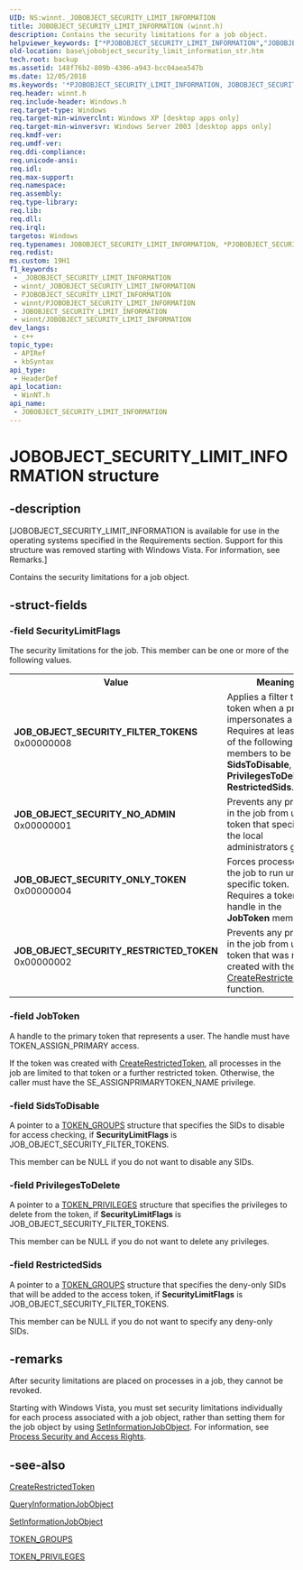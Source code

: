 ```yaml
---
UID: NS:winnt._JOBOBJECT_SECURITY_LIMIT_INFORMATION
title: JOBOBJECT_SECURITY_LIMIT_INFORMATION (winnt.h)
description: Contains the security limitations for a job object.
helpviewer_keywords: ["*PJOBOBJECT_SECURITY_LIMIT_INFORMATION","JOBOBJECT_SECURITY_LIMIT_INFORMATION","JOBOBJECT_SECURITY_LIMIT_INFORMATION structure","JOB_OBJECT_SECURITY_FILTER_TOKENS","JOB_OBJECT_SECURITY_NO_ADMIN","JOB_OBJECT_SECURITY_ONLY_TOKEN","JOB_OBJECT_SECURITY_RESTRICTED_TOKEN","PJOBOBJECT_SECURITY_LIMIT_INFORMATION","PJOBOBJECT_SECURITY_LIMIT_INFORMATION structure pointer","_JOBOBJECT_SECURITY_LIMIT_INFORMATION","_win32_jobobject_security_limit_information_str","base.jobobject_security_limit_information_str","winnt/JOBOBJECT_SECURITY_LIMIT_INFORMATION","winnt/PJOBOBJECT_SECURITY_LIMIT_INFORMATION"]
old-location: base\jobobject_security_limit_information_str.htm
tech.root: backup
ms.assetid: 148f76b2-809b-4306-a943-bcc04aea547b
ms.date: 12/05/2018
ms.keywords: '*PJOBOBJECT_SECURITY_LIMIT_INFORMATION, JOBOBJECT_SECURITY_LIMIT_INFORMATION, JOBOBJECT_SECURITY_LIMIT_INFORMATION structure, JOB_OBJECT_SECURITY_FILTER_TOKENS, JOB_OBJECT_SECURITY_NO_ADMIN, JOB_OBJECT_SECURITY_ONLY_TOKEN, JOB_OBJECT_SECURITY_RESTRICTED_TOKEN, PJOBOBJECT_SECURITY_LIMIT_INFORMATION, PJOBOBJECT_SECURITY_LIMIT_INFORMATION structure pointer, _JOBOBJECT_SECURITY_LIMIT_INFORMATION, _win32_jobobject_security_limit_information_str, base.jobobject_security_limit_information_str, winnt/JOBOBJECT_SECURITY_LIMIT_INFORMATION, winnt/PJOBOBJECT_SECURITY_LIMIT_INFORMATION'
req.header: winnt.h
req.include-header: Windows.h
req.target-type: Windows
req.target-min-winverclnt: Windows XP [desktop apps only]
req.target-min-winversvr: Windows Server 2003 [desktop apps only]
req.kmdf-ver: 
req.umdf-ver: 
req.ddi-compliance: 
req.unicode-ansi: 
req.idl: 
req.max-support: 
req.namespace: 
req.assembly: 
req.type-library: 
req.lib: 
req.dll: 
req.irql: 
targetos: Windows
req.typenames: JOBOBJECT_SECURITY_LIMIT_INFORMATION, *PJOBOBJECT_SECURITY_LIMIT_INFORMATION
req.redist: 
ms.custom: 19H1
f1_keywords:
 - _JOBOBJECT_SECURITY_LIMIT_INFORMATION
 - winnt/_JOBOBJECT_SECURITY_LIMIT_INFORMATION
 - PJOBOBJECT_SECURITY_LIMIT_INFORMATION
 - winnt/PJOBOBJECT_SECURITY_LIMIT_INFORMATION
 - JOBOBJECT_SECURITY_LIMIT_INFORMATION
 - winnt/JOBOBJECT_SECURITY_LIMIT_INFORMATION
dev_langs:
 - c++
topic_type:
 - APIRef
 - kbSyntax
api_type:
 - HeaderDef
api_location:
 - WinNT.h
api_name:
 - JOBOBJECT_SECURITY_LIMIT_INFORMATION
---
```


# JOBOBJECT_SECURITY_LIMIT_INFORMATION structure


## -description

<p class="CCE_Message">[JOBOBJECT_SECURITY_LIMIT_INFORMATION is available for use in the operating systems specified in the Requirements section. Support for this structure was removed starting with Windows Vista. For information, see Remarks.]

Contains the security limitations for a job object.

## -struct-fields

### -field SecurityLimitFlags

The security limitations for the job. This member can be one or more of the following values.

<table>
<tr>
<th>Value</th>
<th>Meaning</th>
</tr>
<tr>
<td width="40%"><a id="JOB_OBJECT_SECURITY_FILTER_TOKENS"></a><a id="job_object_security_filter_tokens"></a><dl>
<dt><b>JOB_OBJECT_SECURITY_FILTER_TOKENS</b></dt>
<dt>0x00000008</dt>
</dl>
</td>
<td width="60%">
Applies a filter to the token when a process impersonates a client. Requires at least one of the following members to be set: <b>SidsToDisable</b>, <b>PrivilegesToDelete</b>, or <b>RestrictedSids</b>.

</td>
</tr>
<tr>
<td width="40%"><a id="JOB_OBJECT_SECURITY_NO_ADMIN"></a><a id="job_object_security_no_admin"></a><dl>
<dt><b>JOB_OBJECT_SECURITY_NO_ADMIN</b></dt>
<dt>0x00000001</dt>
</dl>
</td>
<td width="60%">
Prevents any process in the job from using a token that specifies the local administrators group.

</td>
</tr>
<tr>
<td width="40%"><a id="JOB_OBJECT_SECURITY_ONLY_TOKEN"></a><a id="job_object_security_only_token"></a><dl>
<dt><b>JOB_OBJECT_SECURITY_ONLY_TOKEN</b></dt>
<dt>0x00000004</dt>
</dl>
</td>
<td width="60%">
Forces processes in the job to run under a specific token. Requires a token handle in the <b>JobToken</b> member.

</td>
</tr>
<tr>
<td width="40%"><a id="JOB_OBJECT_SECURITY_RESTRICTED_TOKEN"></a><a id="job_object_security_restricted_token"></a><dl>
<dt><b>JOB_OBJECT_SECURITY_RESTRICTED_TOKEN</b></dt>
<dt>0x00000002</dt>
</dl>
</td>
<td width="60%">
Prevents any process in the job from using a token that was not created with the 
<a href="/windows/desktop/api/securitybaseapi/nf-securitybaseapi-createrestrictedtoken">CreateRestrictedToken</a> function.

</td>
</tr>
</table>

### -field JobToken

A handle to the primary token that represents a user. The handle must have TOKEN_ASSIGN_PRIMARY access. 




If the token was created with 
<a href="/windows/desktop/api/securitybaseapi/nf-securitybaseapi-createrestrictedtoken">CreateRestrictedToken</a>, all processes in the job are limited to that token or a further restricted token. Otherwise, the caller must have the SE_ASSIGNPRIMARYTOKEN_NAME privilege.

### -field SidsToDisable

A pointer to a 
<a href="/windows/desktop/api/winnt/ns-winnt-token_groups">TOKEN_GROUPS</a> structure that specifies the SIDs to disable for access checking, if <b>SecurityLimitFlags</b> is JOB_OBJECT_SECURITY_FILTER_TOKENS. 




This member can be NULL if you do not want to disable any SIDs.

### -field PrivilegesToDelete

A pointer to a 
<a href="/windows/desktop/api/winnt/ns-winnt-token_privileges">TOKEN_PRIVILEGES</a> structure that specifies the privileges to delete from the token, if <b>SecurityLimitFlags</b> is JOB_OBJECT_SECURITY_FILTER_TOKENS. 




This member can be NULL if you do not want to delete any privileges.

### -field RestrictedSids

A pointer to a 
<a href="/windows/desktop/api/winnt/ns-winnt-token_groups">TOKEN_GROUPS</a> structure that specifies the deny-only SIDs that will be added to the access token, if <b>SecurityLimitFlags</b> is JOB_OBJECT_SECURITY_FILTER_TOKENS. 




This member can be NULL if you do not want to specify any deny-only SIDs.

## -remarks

After security limitations are placed on processes in a job, they cannot be revoked.

Starting with Windows Vista, you must set security limitations individually for each process associated with a job object, rather than setting them for the job object by using <a href="/windows/desktop/api/jobapi2/nf-jobapi2-setinformationjobobject">SetInformationJobObject</a>. For information, see <a href="/windows/desktop/ProcThread/process-security-and-access-rights">Process Security and Access Rights</a>.

## -see-also

<a href="/windows/desktop/api/securitybaseapi/nf-securitybaseapi-createrestrictedtoken">CreateRestrictedToken</a>



<a href="/windows/desktop/api/jobapi2/nf-jobapi2-queryinformationjobobject">QueryInformationJobObject</a>



<a href="/windows/desktop/api/jobapi2/nf-jobapi2-setinformationjobobject">SetInformationJobObject</a>



<a href="/windows/desktop/api/winnt/ns-winnt-token_groups">TOKEN_GROUPS</a>



<a href="/windows/desktop/api/winnt/ns-winnt-token_privileges">TOKEN_PRIVILEGES</a>